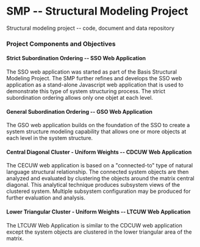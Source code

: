 # SMP -- Structural Modeling Project

Structural modeling project -- code, document and data repository

### Project Components and Objectives

#### Strict Subordination Ordering -- SSO Web Application

The SSO web application was started as part of the Basis Structural Modeling Project.
The SMP further refines and develops the SSO web application as a stand-alone Javascript
web application that is used to demonstrate this type of system structuring process.  The 
strict subordination ordering allows only one objet at each level.

#### General Subordination Ordering -- GSO Web Application

The GSO web application builds on the foundation of the SSO to create a system structure 
modeling capability that allows one or more objects at each level in the system structure.

#### Central Diagonal Cluster - Uniform Weights -- CDCUW Web Application

The CECUW web application is based on a "connected-to" type of natural language 
structural relationship.  The connected system objects are then analyzed and evaluated
by clustering the objects around the matrix central diagonal.  This analytical technique
produces subsystem views of the clustered system.  Multiple subsystem configuration may
be produced for further evaluation and analysis.

#### Lower Triangular Cluster - Uniform Weights -- LTCUW Web Application

The LTCUW Web Application is similar to the CDCUW web application except the system 
objects are clustered in the lower triangular area of the matrix.


